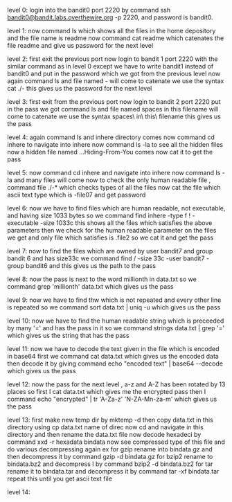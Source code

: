 level 0:
login into the bandit0 port 2220 by command ssh bandit0@bandit.labs.overthewire.org -p 2220, and password is bandit0.

level 1:
now command ls which shows all the files in the home depository and the file name is readme
now command cat readme which catenates the file readme and give us password for the next level

level 2:
first exit the previous port
now login to bandit 1 port 2220 with the similar command as in level 0 except we have to write bandit1 instead of bandit0 
and put in the password which we got from the previous level
now again command ls and file named - will come
to catenate we use the syntax cat ./- 
this gives us the password for the next level

level 3:
first exit from the previous port
now login to bandit 2 port 2220 
put in the pass we got
command ls and file named spaces in this filename will come
to catenate we use the syntax spaces\ in\ this\ filename
this gives us the pass

level 4:
again command ls and inhere directory comes
now command cd inhere to navigate into inhere
now command ls -la to see all the hidden files
now a hidden file named ...Hiding-From-You comes
now cat it to get the pass

level 5:
now command cd inhere and navigate into inhere
now command ls -la and many files will come
now to check the only human readable file , command file ./-* which checks types of all the files
now cat the file which ascii text type which is -file07 and get password

level 6:
now we have to find files which are human readable, not executable, and having size 1033 bytes
so we command find inhere -type f ! -executable -size 1033c
this shows all the files which satisfies the above parameters then we check for the human readable parameter on the files we get
and only file which satisfies is .file2 so we cat it and get the pass

level 7:
now to find the files which are owned by user bandit7 and group bandit 6 and has size33c
we command find / -size 33c -user bandit7 -group bandit6 and this gives us the path to the pass

level 8:
now the pass is next to the word millionth in data.txt
so we command grep 'millionth' data.txt which gives us the pass

level 9:
now we have to find thw which is not repeated and every other line is repeated
so we command sort data.txt | uniq -u which gives us the pass

level 10:
now we have to find the human readable string which is preceeded by many '=' and has the pass in it
so we command strings data.txt | grep '=' which gives us the string that has the pass

level 11:
now we have to decode the text  given in the file which is encoded in base64
first we command cat data.txt which gives us the encoded data then decode it by giving command echo "encoded text" | base64 --decode which gives us the pass

level 12:
now the pass for the next level , a-z and A-Z has been rotated by 13 places
so first I cat data.txt which gives me the encrypted pass
then I command echo "encrypted" | tr 'A-Za-z' 'N-ZA-Mn-za-m' which gives us the pass

level 13:
first make new temp dir by mktemp -d
then copy data.txt in this directory using cp data.txt name of direc
now cd and navigate in this directory and then rename the data.txt file
now decode hexadeci by command xxd -r hexadata bindata
now see compressed type of this file and do various decompressing again
ex for gzip rename into bindata.gz and then decompress it by command gzip -d bindata.gz
for bzip2 rename to bindata.bz2 and decompress I by command bzip2 -d bindata.bz2
for tar rename it to bindata.tar and decompress it by command tar -xf bindata.tar
repeat this until you get ascii text file

level 14:










